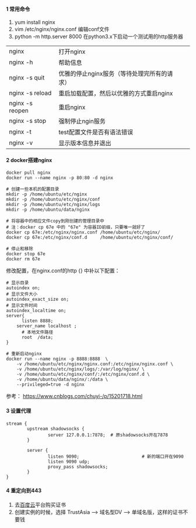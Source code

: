 



#### 1 常用命令

1. yum install nginx
2. vim /etc/nginx/nginx.conf 编辑conf文件
2. python -m http.server 8000 在python3.x下启动一个测试用的http服务器



|                 |                                             |      |
| --------------- | ------------------------------------------- | ---- |
| nginx           | 打开nginx                                   |      |
| nginx -h        | 帮助信息                                    |      |
| nginx -s quit   | 优雅的停止nginx服务（等待处理完所有的请求） |      |
| nginx -s reload | 重启加载配置，然后以优雅的方式重启nginx     |      |
| nginx -s reopen | 重启nginx                                   |      |
| nginx -s stop   | 强制停止ngin服务                            |      |
| nginx -t        | test配置文件是否有语法错误                  |      |
| nginx -v        | 显示版本信息并退出                          |      |



#### 2 docker搭建nginx

```shell
docker pull nginx
docker run --name nginx -p 80:80 -d nginx

# 创建一些本机的配置目录
mkdir -p /home/ubuntu/etc/nginx
mkdir -p /home/ubuntu/etc/nginx/conf
mkdir -p /home/ubuntu/etc/nginx/logs
mkdir -p /home/ubuntu/data/nginx

# 将容器中的相应文件copy到刚创建的管理目录中
# 注：docker cp 67e 中的 "67e" 为容器ID前缀，只要唯一就好了
docker cp 67e:/etc/nginx/nginx.conf /home/ubuntu/etc/nginx/
docker cp 67e:/etc/nginx/conf.d     /home/ubuntu/etc/nginx/conf/

# 停止和移除
docker stop 67e
docker rm 67e
```



修改配置，在nginx.conf的http {} 中补以下配置：

```
# 显示目录
autoindex on;
# 显示文件大小
autoindex_exact_size on;
# 显示文件时间
autoindex_localtime on;
server{
	  listen 8888;
    server_name localhost ;
	  # 本地文件路径
	  root  /data;
}
```



```
# 重新启动nginx
docker run --name nginx -p 8888:8888  \
	-v /home/ubuntu/etc/nginx/nginx.conf:/etc/nginx/nginx.conf \
	-v /home/ubuntu/etc/nginx/logs/:/var/log/nginx/ \
	-v /home/ubuntu/etc/nginx/conf/:/etc/nginx/conf.d \
	-v /home/ubuntu/data/nginx/:/data \
	--privileged=true -d nginx
```

参考： https://www.cnblogs.com/chuyi-/p/15201718.html



#### 3 设置代理

```nginx
stream {
        upstream shadowsocks {
                server 127.0.0.1:7878;  # 原shadowsocks开在7878
        }

        server {
                listen 9090;						# 新的端口开在9090
                listen 9090 udp;
                proxy_pass shadowsocks;
        }
}
```



#### 4 重定向到443

1. 去[百度云](https://cloud.baidu.com/product/ssl.html)平台购买证书
2. 创建实例的时候，选择 TrustAsia --> 域名型DV --> 单域名版，这样的证书不要钱







